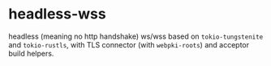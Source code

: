 # headless-wss

headless (meaning no http handshake) ws/wss based on `tokio-tungstenite` and `tokio-rustls`, with TLS connector (with `webpki-roots`) and acceptor build helpers.
